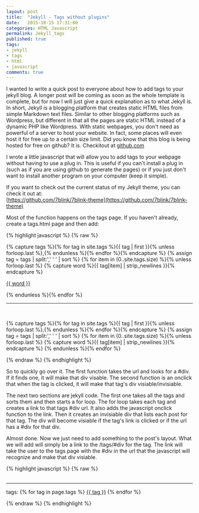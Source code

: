 ```yaml
---
layout: post
title:  "Jekyll - Tags without plugins"
date:   2015-10-15 17:31:00
categories: HTML Javascript
permalink: Jekyll_tags
published: true
tags:
- jekyll
- tags
- html
- javascript
comments: true
---
```

I wanted to write a quick post to everyone about how to add tags to your jekyll blog.  A longer post will be coming as soon as the whole template is complete, but for now I will just give a quick explanation as to what Jekyll is.  In short, Jekyll is a blogging platform that creates static HTML files from simple Markdown text files.  Similar to other blogging platforms such as Wordpress, but different in that all the pages are static HTML instead of a dynamic PHP like Wordpress.  With static webpages, you don't need as powerful of a server to host your website.  In fact, some places will even host it for free up to a certain size limit.  Did you know that this blog is being hosted for free on github?  It is.  Checkitout at [github.com](https://github.com/7blink/blog)

I wrote a little javascript that will allow you to add tags to your webpage without having to use a plug in.  This is useful if you can't install a plug in (such as if you are using github to generate the pages) or if you just don't want to install another program on your computer (keep it simple).  

If you want to check out the current status of my Jekyll theme, you can check it out at:<br>
[https://github.com/7blink/7blink-theme](https://github.com/7blink/7blink-theme)

Most of the function happens on the tags page.  If you haven't already, create a tags.html page and then add:

{% highlight javascript %}
{% raw  %}


<script type="text/javascript">
// take the url #div and make that display visable
window.onload = function() {
  var url_arr = document.URL.split('#');
      page    = url_arr[url_arr.length - 1];
      console.log(page);
        document.getElementById(page).style.display="block";
}

// on click, switch that div between visiable and invisiable
function toggle_visibility(id) {
  var tags = document.getElementById('tags_options').children;
  var i = 1;
  for (i; i < tags.length; i++) {
    console.log(tags[i]);
    tags[i].style.display="none";
  }
   var tag = document.getElementById(id);
   if(tag.style.display == 'block')
      tag.style.display = 'none';
   else
      tag.style.display = 'block';
}
</script>

<!-- Create a list of all the tags and loop through one at a time -->
<div class="tags_page"><p>
{% capture tags %}{% for tag in site.tags %}{{ tag | first }}{% unless forloop.last %},{% endunless %}{% endfor %}{% endcapture %}
{% assign tag = tags | split:',' ' ' | sort %}
{% for item in (0..site.tags.size) %}{% unless forloop.last %}
{% capture word %}{{ tag[item] | strip_newlines  }}{% endcapture %}

<!-- For each tag, create a link with and add onclick. -->
<a href="#{{ word }}" onclick="toggle_visibility('{{ word }}');">{{ word }}</a>

{% endunless %}{% endfor %}
</p>
</div>
<hr id="line"> <br />
<div class="tags_page"><p>
  <div id="tags_options">
{% capture tags %}{% for tag in site.tags %}{{ tag | first }}{% unless forloop.last %},{% endunless %}{% endfor %}{% endcapture %}
{% assign tag = tags | split:',' ' ' | sort %}
{% for item in (0..site.tags.size) %}{% unless forloop.last %}
{% capture word %}{{ tag[item] | strip_newlines  }}{% endcapture %}

<!-- For each tag, create an invisiable div with each tag's posts.  Also add onclick toggle. -->
<div id="{{ word }}" style="display:none">
<ul>
{% for post in site.tags[word] %}{% if post.title != null %}
<li><span>{{ post.date | date: "%b %d" }}</span>» <a href="{{ site.baseurl}}{{ post.url }}">{{ post.title }}</a></li>
<hr id="line">
{% endif %}{% endfor %}
</ul>
</div>
{% endunless %}{% endfor %}
</div>
</p>
</div>
{% endraw %}
{% endhighlight %}

So to quickly go over it.  The first function takes the url and looks for a #div.  If it finds one, it will make that div visable.  The second function is an onclick that when the tag is clicked, it will make that tag's div visiable/invisiable.

The next two sections are jekyll code.  The first one takes all the tags and sorts them and then starts a for loop.  The for loop takes each tag and creates a link to that tags #div url.  It also adds the javascript onclick function to the link.  Then it creates an invisiable div that lists each post for that tag.  The div will become visiable if the tag's link is clicked or if the url has a #div for that div.

Almost done.  Now we just need to add something to the post's layout.  What we will add will simply be a link to the /tags/#div for the tag.  The link will take the user to the tags page with the #div in the url that the javascript will recognize and make that div visiable.

{% highlight javascript %}
{% raw %}
<br> <br>
<hr id="line">
<p>tags:
{% for tag in page.tags %}
    <a href="/tags/#{{ tag }}">{{ tag }}</a>
{% endfor %}
</p>
{% endraw %}
{% endhighlight %}
